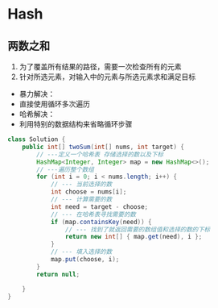 # Hash
## 两数之和
1. 为了覆盖所有结果的路径，需要一次检查所有的元素
2. 针对所选元素，对输入中的元素与所选元素求和满足目标

* 暴力解决：
* 直接使用循环多次遍历
* 哈希解决：
* 利用特别的数据结构来省略循环步骤

``` java
class Solution {
    public int[] twoSum(int[] nums, int target) {
        // ---定义一个哈希表 存储选择的数以及下标
        HashMap<Integer, Integer> map = new HashMap<>();
        // ---遍历整个数组
        for (int i = 0; i < nums.length; i++) {
            // --- 当前选择的数
            int choose = nums[i];
            // --- 计算需要的数
            int need = target - choose;
            // --- 在哈希表寻找需要的数
            if (map.containsKey(need)) {
                // --- 找到了就返回需要的数组值和选择的数的下标
                return new int[] { map.get(need), i };
            }
            // --- 填入选择的数
            map.put(choose, i);
        }
        return null;

    }
}
```

